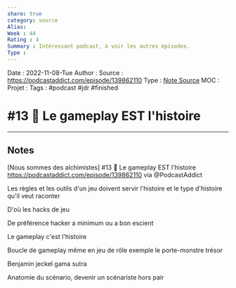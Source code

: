 ```yaml
---
share: true 
category: source
Alias:
Week : 44
Rating : 4
Summary : Intéressant podcast, à voir les autres épisodes.
Type : 
---
```

Date : 2022-11-08-Tue
Author :
Source : https://podcastaddict.com/episode/139862110
Type : [Note Source](Note%20Source.md)
MOC :
Projet : 
Tags : #podcast #jdr #finished 

# #13 🔫 Le gameplay EST l'histoire


***

## Notes

[Nous sommes des alchimistes] #13 🔫 Le gameplay EST l'histoire 
https://podcastaddict.com/episode/139862110 via @PodcastAddict

Les règles et les outils d'un jeu doivent servir l'histoire et le type d'histoire qu'il veut raconter

D'où les hacks de jeu 

De préférence hacker a minimum ou a bon escient

Le gameplay c'est l'histoire

Boucle de gameplay même en jeu de rôle exemple le porte-monstre trésor 

Benjamin jeckel gama sutra

Anatomie du scénario, devenir un scénariste hors pair 



